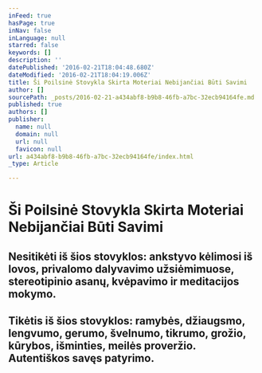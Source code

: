 ```yaml
---
inFeed: true
hasPage: true
inNav: false
inLanguage: null
starred: false
keywords: []
description: ''
datePublished: '2016-02-21T18:04:48.680Z'
dateModified: '2016-02-21T18:04:19.006Z'
title: Ši Poilsinė Stovykla Skirta Moteriai Nebijančiai Būti Savimi
author: []
sourcePath: _posts/2016-02-21-a434abf8-b9b8-46fb-a7bc-32ecb94164fe.md
published: true
authors: []
publisher:
  name: null
  domain: null
  url: null
  favicon: null
url: a434abf8-b9b8-46fb-a7bc-32ecb94164fe/index.html
_type: Article

---
```

# Ši Poilsinė Stovykla Skirta Moteriai Nebijančiai Būti Savimi

## Nesitikėti iš šios stovyklos: ankstyvo kėlimosi iš lovos, privalomo dalyvavimo užsiėmimuose, stereotipinio asanų, kvėpavimo ir meditacijos mokymo. 

## Tikėtis iš šios stovyklos: ramybės, džiaugsmo, lengvumo, gerumo, švelnumo, tikrumo, grožio, kūrybos, išminties, meilės proveržio. Autentiškos savęs patyrimo.